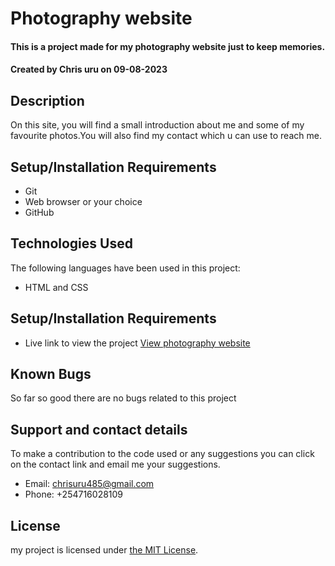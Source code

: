 # Photography website

#### This is a project made for my photography website just to keep memories. 
#### Created by Chris uru on 09-08-2023
## Description
On this site, you will find a small introduction about me and some of my favourite photos.You will also find my contact which u can use to reach me.
## Setup/Installation Requirements
* Git
* Web browser or your choice
* GitHub
## Technologies Used
 The following languages have been used in this project:
 * HTML and CSS

## Setup/Installation Requirements

* Live link to view the project <a href="https://chrisuru485.github.io/photography/ ">View photography website</a>

## Known Bugs
 So far so good there are no bugs related to this project
## Support and contact details
To make a contribution to the code used or any suggestions you can click on the contact link and email me your suggestions.
* Email: chrisuru485@gmail.com
* Phone: +254716028109
## License
my project  is licensed under [the MIT License](https://opensource.org/licenses/MIT).
  
